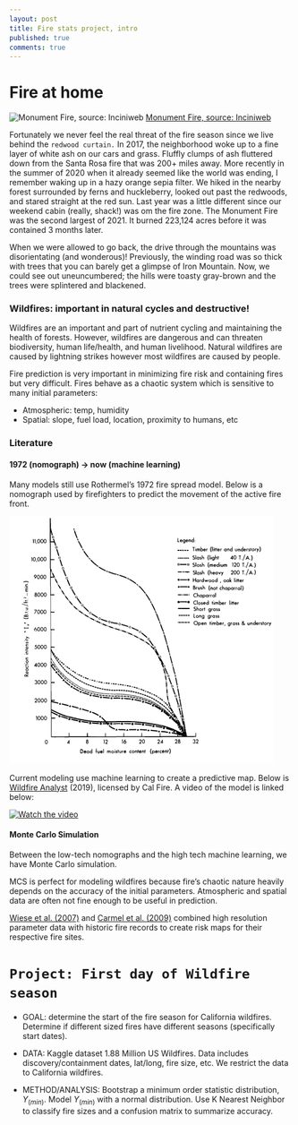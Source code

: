 ```yaml
---
layout: post
title: Fire stats project, intro
published: true
comments: true
---
```


# Fire at home

![Monument Fire, source: Inciniweb](http://inciweb.nwcg.gov/photos/CASHF/2021-08-01-1041-Monument-Fire/picts/2021_09_19-09.38.39.946-CDT.jpeg)
[Monument Fire, source: Inciniweb](http://inciweb.nwcg.gov/photos/CASHF/2021-08-01-1041-Monument-Fire)

Fortunately we never feel the real threat of the fire season since we live behind the ``redwood curtain.`` In 2017, the neighborhood woke up to a fine layer of white ash on our cars and grass. Fluffly clumps of ash fluttered down from the Santa Rosa fire that was 200+ miles away. More recently in the summer of 2020 when it already seemed like the world was ending, I remember waking up in a hazy orange sepia filter. We hiked in the nearby forest surrounded by ferns and huckleberry, looked out past the redwoods, and stared straight at the red sun. Last year was a little different since our weekend cabin (really, shack!) was om the fire zone. The Monument Fire was the second largest of 2021. It burned 223,124 acres before it was contained 3 months later. 

When we were allowed to go back, the drive through the mountains was disorientating (and wonderous)! Previously, the winding road was so thick with trees that you can barely get a glimpse of Iron Mountain. Now, we could see out uneuncumbered; the hills were toasty gray-brown and the trees were splintered and blackened.

### Wildfires: important in natural cycles and destructive!

Wildfires are an important and part of nutrient cycling and maintaining the health of forests. However, wildfires are dangerous and can threaten biodiversity, human life/health, and human livelihood. Natural wildfires are caused by lightning strikes however most wildfires are caused by people.

Fire prediction is very important in minimizing fire risk and containing fires but very difficult. Fires behave as a chaotic system which is sensitive to many initial parameters:
- Atmospheric: temp, humidity
- Spatial: slope, fuel load, location, proximity to humans, etc

### Literature

#### 1972 (nomograph) → now (machine learning)

Many models still use Rothermel’s 1972 fire spread model. Below is a nomograph used by firefighters to predict the movement of the active fire front.

[![Rothermel, 1972: Figure 24. Reaction intensity of typical wildland fuels computer with heterogenous formulations for the model from data in table 1.](../img/Rothermel1972_Fig24.png)](https://www.fs.usda.gov/treesearch/pubs/32533)


Current modeling use machine learning to create a predictive map. Below is [Wildfire Analyst](https://www.wildfireanalyst.com/) (2019), licensed by Cal Fire. A video of the model is linked below:

[![Watch the video](https://img.youtube.com/vi/1IT_5qX592g/hqdefault.jpg)](https://youtu.be/1IT_5qX592g)

#### Monte Carlo Simulation

Between the low-tech nomographs and the high tech machine learning, we have Monte Carlo simulation.

MCS is perfect for modeling wildfires because fire’s chaotic nature heavily depends on the accuracy of the initial parameters. Atmospheric and spatial data are often not fine enough to be useful in prediction.

[Wiese et al. (2007)](https://www.fs.fed.us/psw/publications/weise/psw_2007_weise(castillo)001.pdf) and [Carmel et al. (2009)](https://www.researchgate.net/publication/235990366_Assessing_fire_risk_using_Monte_Carlo_simulations_of_fire_spread) combined high resolution parameter data with historic fire records to create risk maps for their respective fire sites.

# `Project: First day of Wildfire season`

- GOAL: determine the start of the fire season for California wildfires. Determine if different sized fires have different seasons (specifically start dates).

- DATA: Kaggle dataset 1.88 Million US Wildfires. Data includes discovery/containment dates, lat/long, fire size, etc. We restrict the data to California wildfires.

- METHOD/ANALYSIS: Bootstrap a minimum order statistic distribution, $Y_(min)$. Model $Y_(min)$ with a normal distribution. Use K Nearest Neighbor to classify fire sizes and a confusion matrix to summarize accuracy.
